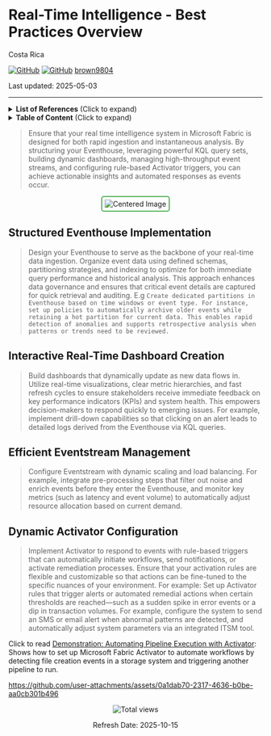 # Real-Time Intelligence - Best Practices Overview

Costa Rica

[![GitHub](https://badgen.net/badge/icon/github?icon=github&label)](https://github.com)
[![GitHub](https://img.shields.io/badge/--181717?logo=github&logoColor=ffffff)](https://github.com/)
[brown9804](https://github.com/brown9804)

Last updated: 2025-05-03

----------

<details>
<summary><b>List of References</b> (Click to expand)</summary>

- [Real-Time Intelligence documentation in Microsoft Fabric](https://learn.microsoft.com/en-us/fabric/real-time-intelligence/)
- [What is Real-Time Intelligence?](https://learn.microsoft.com/en-us/fabric/real-time-intelligence/overview)
- [Implement medallion architecture in Real-Time Intelligence](https://learn.microsoft.com/en-us/fabric/real-time-intelligence/architecture-medallion)

</details>

<details>
<summary><b>Table of Content</b> (Click to expand)</summary>

- [Structured Eventhouse Implementation](#structured-eventhouse-implementation)
- [Interactive Real-Time Dashboard Creation](#interactive-real-time-dashboard-creation)
- [Efficient Eventstream Management](#efficient-eventstream-management)
- [Dynamic Activator Configuration](#dynamic-activator-configuration)

</details>

> Ensure that your real time intelligence system in Microsoft Fabric is designed for both rapid ingestion and instantaneous analysis. By structuring your Eventhouse, leveraging powerful KQL query sets, building dynamic dashboards, managing high-throughput event streams, and configuring rule-based Activator triggers, you can achieve actionable insights and automated responses as events occur.

<div align="center">
  <img src="https://github.com/user-attachments/assets/708fcd7b-4315-4f88-a149-d2c0824ee08f" alt="Centered Image" style="border: 2px solid #4CAF50; border-radius: 5px; padding: 5px;"/>
</div>

## Structured Eventhouse Implementation 

> Design your Eventhouse to serve as the backbone of your real-time data ingestion. Organize event data using defined schemas, partitioning strategies, and indexing to optimize for both immediate query performance and historical analysis. This approach enhances data governance and ensures that critical event details are captured for quick retrieval and auditing. E.g `Create dedicated partitions in Eventhouse based on time windows or event type. For instance, set up policies to automatically archive older events while retaining a hot partition for current data. This enables rapid detection of anomalies and supports retrospective analysis when patterns or trends need to be reviewed.`

## Interactive Real-Time Dashboard Creation 

> Build dashboards that dynamically update as new data flows in. Utilize real-time visualizations, clear metric hierarchies, and fast refresh cycles to ensure stakeholders receive immediate feedback on key performance indicators (KPIs) and system health. This empowers decision-makers to respond quickly to emerging issues. For example, implement drill-down capabilities so that clicking on an alert leads to detailed logs derived from the Eventhouse via KQL queries.

## Efficient Eventstream Management

> Configure Eventstream with dynamic scaling and load balancing. For example, integrate pre-processing steps that filter out noise and enrich events before they enter the Eventhouse, and monitor key metrics (such as latency and event volume) to automatically adjust resource allocation based on current demand.
                                         
## Dynamic Activator Configuration

> Implement Activator to respond to events with rule-based triggers that can automatically initiate workflows, send notifications, or activate remediation processes. Ensure that your activation rules are flexible and customizable so that actions can be fine-tuned to the specific nuances of your environment. For example: Set up Activator rules that trigger alerts or automated remedial actions when certain thresholds are reached—such as a sudden spike in error events or a dip in transaction volumes. For example, configure the system to send an SMS or email alert when abnormal patterns are detected, and automatically adjust system parameters via an integrated ITSM tool.

Click to read [Demonstration: Automating Pipeline Execution with Activator](./FabricActivatorRulePipeline): Shows how to set up Microsoft Fabric Activator to automate workflows by detecting file creation events in a storage system and triggering another pipeline to run.

   <https://github.com/user-attachments/assets/0a1dab70-2317-4636-b0be-aa0cb301b496>

<!-- START BADGE -->
<div align="center">
  <img src="https://img.shields.io/badge/Total%20views-1459-limegreen" alt="Total views">
  <p>Refresh Date: 2025-10-15</p>
</div>
<!-- END BADGE -->
